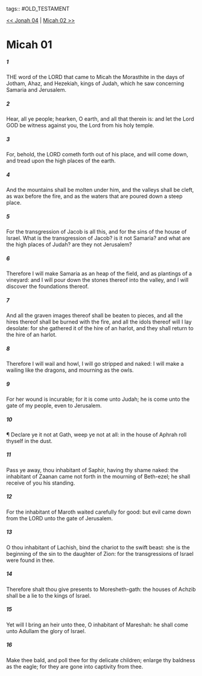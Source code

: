 tags:: #OLD_TESTAMENT

[<< Jonah 04](OLD_TESTAMENT/32_Jonah/Jonah_04.md) | [Micah 02 >>](OLD_TESTAMENT/33_Micah/Micah_02.md)

# Micah 01

##### 1

THE word of the LORD that came to Micah the Morasthite in the days of Jotham, Ahaz, and Hezekiah, kings of Judah, which he saw concerning Samaria and Jerusalem.

##### 2

Hear, all ye people; hearken, O earth, and all that therein is: and let the Lord GOD be witness against you, the Lord from his holy temple.

##### 3

For, behold, the LORD cometh forth out of his place, and will come down, and tread upon the high places of the earth.

##### 4

And the mountains shall be molten under him, and the valleys shall be cleft, as wax before the fire, and as the waters that are poured down a steep place.

##### 5

For the transgression of Jacob is all this, and for the sins of the house of Israel. What is the transgression of Jacob? is it not Samaria? and what are the high places of Judah? are they not Jerusalem?

##### 6

Therefore I will make Samaria as an heap of the field, and as plantings of a vineyard: and I will pour down the stones thereof into the valley, and I will discover the foundations thereof.

##### 7

And all the graven images thereof shall be beaten to pieces, and all the hires thereof shall be burned with the fire, and all the idols thereof will I lay desolate: for she gathered it of the hire of an harlot, and they shall return to the hire of an harlot.

##### 8

Therefore I will wail and howl, I will go stripped and naked: I will make a wailing like the dragons, and mourning as the owls.

##### 9

For her wound is incurable; for it is come unto Judah; he is come unto the gate of my people, even to Jerusalem.

##### 10

¶ Declare ye it not at Gath, weep ye not at all: in the house of Aphrah roll thyself in the dust.

##### 11

Pass ye away, thou inhabitant of Saphir, having thy shame naked: the inhabitant of Zaanan came not forth in the mourning of Beth-ezel; he shall receive of you his standing.

##### 12

For the inhabitant of Maroth waited carefully for good: but evil came down from the LORD unto the gate of Jerusalem.

##### 13

O thou inhabitant of Lachish, bind the chariot to the swift beast: she is the beginning of the sin to the daughter of Zion: for the transgressions of Israel were found in thee.

##### 14

Therefore shalt thou give presents to Moresheth-gath: the houses of Achzib shall be a lie to the kings of Israel.

##### 15

Yet will I bring an heir unto thee, O inhabitant of Mareshah: he shall come unto Adullam the glory of Israel.

##### 16

Make thee bald, and poll thee for thy delicate children; enlarge thy baldness as the eagle; for they are gone into captivity from thee.
